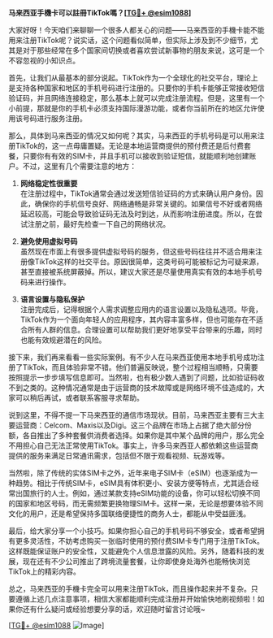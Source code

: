 **马来西亚手機卡可以註冊TikTok嗎？[[TG💪+ @esim1088](https://t.me/s/esim1088)]**

大家好呀！今天咱们来聊聊一个很多人都关心的问题——马来西亚的手機卡能不能用来注册TikTok呢？说实话，这个问题看似简单，但实际上涉及到不少细节，尤其是对于那些经常在多个国家间切换或者喜欢尝试新事物的朋友来说，这可是一个不容忽视的小知识点。

首先，让我们从最基本的部分说起。TikTok作为一个全球化的社交平台，理论上是支持各种国家和地区的手机号码进行注册的。只要你的手机卡能够正常接收短信验证码，并且网络连接稳定，那么基本上就可以完成注册流程。但是，这里有一个小前提，那就是你的手机卡必须支持国际漫游功能，或者你当前所在的地区允许使用该号码进行服务注册。

那么，具体到马来西亚的情况又如何呢？其实，马来西亚的手机号码是可以用来注册TikTok的，这一点毋庸置疑。无论是本地运营商提供的预付费还是后付费套餐，只要你有有效的SIM卡，并且手机可以接收到验证短信，就能顺利地创建账户。不过，这里有几个需要注意的地方：

1. **网络稳定性很重要**  
   在注册过程中，TikTok通常会通过发送短信验证码的方式来确认用户身份。因此，确保你的手机信号良好、网络通畅是非常关键的。如果信号不好或者网络延迟较高，可能会导致验证码无法及时到达，从而影响注册进度。所以，在尝试注册之前，最好先检查一下自己的网络状况。

2. **避免使用虚拟号码**  
   虽然现在市面上有很多提供虚拟号码的服务，但这些号码往往并不适合用来注册像TikTok这样的社交平台。原因很简单，这类号码可能被标记为可疑来源，甚至直接被系统屏蔽掉。所以，建议大家还是尽量使用真实有效的本地手机号码来进行操作。

3. **语言设置与隐私保护**  
   注册完成后，记得根据个人需求调整应用内的语言设置以及隐私选项。毕竟，TikTok作为一个面向年轻人的应用程序，其内容丰富多样，但也可能存在不适合所有人群的信息。合理设置可以帮助我们更好地享受平台带来的乐趣，同时也能有效规避潜在的风险。

接下来，我们再来看看一些实际案例。有不少人在马来西亚使用本地手机号成功注册了TikTok，而且体验非常不错。他们普遍反映说，整个过程相当顺畅，只需要按照提示一步步填写信息即可。当然啦，也有极少数人遇到了问题，比如验证码收不到之类的。这种情况通常是由于运营商的技术故障或是网络环境不佳造成的，大家可以稍后再试，或者联系客服寻求帮助。

说到这里，不得不提一下马来西亚的通信市场现状。目前，马来西亚主要有三大主要运营商：Celcom、Maxis以及Digi。这三个品牌在市场上占据了绝大部分份额，各自推出了多种套餐供消费者选择。如果你是其中某个品牌的用户，那么完全不用担心自己无法正常使用TikTok。事实上，许多马来西亚人都依赖这些运营商提供的服务来满足日常通讯需求，包括但不限于观看视频、玩游戏等。

当然啦，除了传统的实体SIM卡之外，近年来电子SIM卡（eSIM）也逐渐成为一种趋势。相比于传统SIM卡，eSIM具有体积更小、安装方便等特点，尤其适合经常出国旅行的人士。例如，通过某款支持eSIM功能的设备，你可以轻松切换不同的国家和地区号码，而无需频繁更换物理SIM卡。这样一来，无论是想要体验不同文化的用户，还是希望保持多国联络便捷性的商务人士，都能从中受益匪浅。

最后，给大家分享一个小技巧。如果你担心自己的手机号码不够安全，或者希望拥有更多灵活性，不妨考虑购买一张临时使用的预付费SIM卡专门用于注册TikTok。这样既能保证账户的安全性，又能避免个人信息泄露的风险。另外，随着科技的发展，现在还有不少公司推出了跨境流量套餐，让你即使身处海外也能畅快浏览TikTok上的精彩内容。

总之，马来西亚的手機卡完全可以用来注册TikTok，而且操作起来并不复杂。只要遵循上述几点注意事项，相信大家都能顺利完成注册并开始愉快地刷视频啦！如果你还有什么疑问或经验想要分享的话，欢迎随时留言讨论哦~

[[TG💪+ @esim1088](https://t.me/s/esim1088) ![Image](https://i.postimg.cc/4NQfJmqS/Snipaste-2025-05-13-00-14-12.png)]